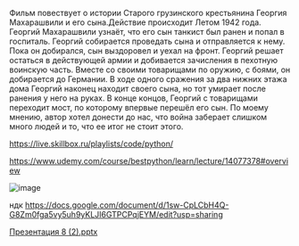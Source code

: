 Фильм повествует о истории Старого грузинского крестьянина Георгия Махарашвили и его сына.Действие происходит Летом 1942 года. Георгий Махарашвили узнаёт, что его сын танкист был ранен и попал в госпиталь. Георгий собирается проведать сына и отправляется к нему. Пока он добирался, сын выздоровел и уехал на фронт. Георгий решает остаться в действующей армии и добивается зачисления в пехотную воинскую часть. Вместе со своими товарищами по оружию, с боями, он добирается до Германии. В ходе одного сражения за два нижних этажа дома Георгий наконец находит своего сына, но тот умирает после ранения у него на руках. В конце концов, Георгий с товарищами переходит мост, по которому впервые перешёл его сын.
По моему мнению, автор хотел донести до нас, что война заберает слишком много людей и то, что ее итог не стоит этого.


https://live.skillbox.ru/playlists/code/python/


https://www.udemy.com/course/bestpython/learn/lecture/14077378#overview


![image](https://user-images.githubusercontent.com/113089418/213179351-3e132623-6285-4b43-ab64-7bcd0ff14ef5.png)

ндк https://docs.google.com/document/d/1sw-CpLCbH4Q-G8Zm0fga5vy5uh9yKLJI6GTPCPqjEYM/edit?usp=sharing


[Презентация 8 (2).pptx](https://github.com/DanAndy/Popov-A.-M.-21/files/10518056/8.2.pptx)

